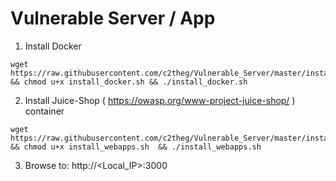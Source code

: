 # Vulnerable Server / App

1) Install Docker

```
wget https://raw.githubusercontent.com/c2theg/Vulnerable_Server/master/install_docker.sh && chmod u+x install_docker.sh && ./install_docker.sh
```

2) Install Juice-Shop ( https://owasp.org/www-project-juice-shop/ ) container

```
wget https://raw.githubusercontent.com/c2theg/Vulnerable_Server/master/install_webapps.sh && chmod u+x install_webapps.sh  && ./install_webapps.sh
```

3) Browse to: http://<Local_IP>:3000